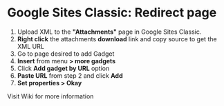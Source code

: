 # Google Sites Classic: Redirect page #

1. Upload XML to the **"Attachments"** page in Google Sites Classic.
2. **Right click** the attachments **download** link and copy source to get the XML URL
3. Go to page desired to add Gadget
4. **Insert** from menu **> more gadgets**
6. Click **Add gadget by URL** option
7. **Paste URL** from step 2 and click **Add**
8. **Set properties > Okay**

Visit Wiki for more information
